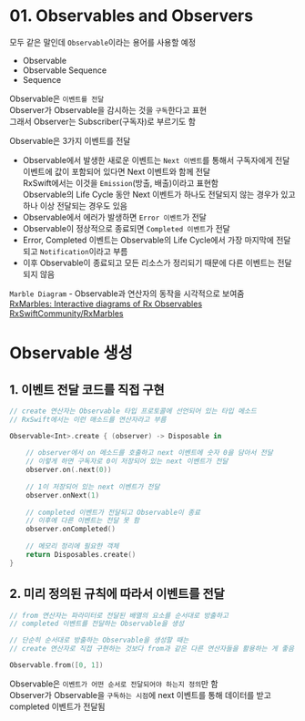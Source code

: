 # 01. Observables and Observers

모두 같은 말인데 `Observable`이라는 용어를 사용할 예정

- Observable
- Observable Sequence
- Sequence

Observable은 `이벤트를 전달`  
Observer가 Observable을 감시하는 것을 `구독`한다고 표현  
그래서 Observer는 Subscriber(구독자)로 부르기도 함

Observable은 3가지 이벤트를 전달  
- Observable에서 발생한 새로운 이벤트는 `Next 이벤트`를 통해서 구독자에게 전달  
이벤트에 값이 포함되어 있다면 Next 이벤트와 함께 전달  
RxSwift에서는 이것을 `Emission`(방출, 배출)이라고 표현함  
Observable의 Life Cycle 동안 Next 이벤트가 하나도 전달되지 않는 경우가 있고  
하나 이상 전달되는 경우도 있음
- Observable에서 에러가 발생하면 `Error 이벤트`가 전달
- Observable이 정상적으로 종료되면 `Completed 이벤트`가 전달
- Error, Completed 이벤트는 Observable의 Life Cycle에서 가장 마지막에 전달되고
`Notification`이라고 부름
- 이후 Observable이 종료되고 모든 리소스가 정리되기 때문에 다른 이벤트는 전달되지 않음

`Marble Diagram` - Observable과 연산자의 동작을 시각적으로 보여줌  
[RxMarbles: Interactive diagrams of Rx Observables](https://rxmarbles.com/)  
[RxSwiftCommunity/RxMarbles](https://github.com/RxSwiftCommunity/RxMarbles)

# Observable 생성

## 1. 이벤트 전달 코드를 직접 구현

```swift
// create 연산자는 Observable 타입 프로토콜에 선언되어 있는 타입 메소드
// RxSwift에서는 이런 매소드를 연산자라고 부름

Observable<Int>.create { (observer) -> Disposable in
    
    // observer에서 on 메소드를 호출하고 next 이벤트에 숫자 0을 담아서 전달
    // 이렇게 하면 구독자로 0이 저장되어 있는 next 이벤트가 전달
    observer.on(.next(0))
    
    // 1이 저장되어 있는 next 이벤트가 전달
    observer.onNext(1)
    
    // completed 이벤트가 전달되고 Observable이 종료
    // 이후에 다른 이벤트는 전달 못 함
    observer.onCompleted()
    
    // 메모리 정리에 필요한 객체
    return Disposables.create()
}
```

## 2. 미리 정의된 규칙에 따라서 이벤트를 전달

```swift
// from 연산자는 파라미터로 전달된 배열의 요소를 순서대로 방출하고 
// completed 이벤트를 전달하는 Observable을 생성

// 단순히 순서대로 방출하는 Observable을 생성할 때는 
// create 연산자로 직접 구현하는 것보다 from과 같은 다른 연산자들을 활용하는 게 좋음

Observable.from([0, 1])
```

Observable은 `이벤트가 어떤 순서로 전달되어야 하는지 정의`만 함  
Observer가 Observable을 `구독하는 시점`에 next 이벤트를 통해 데이터를 받고 completed 이벤트가 전달됨
